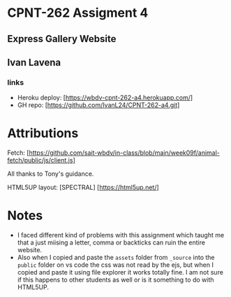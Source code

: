 # CPNT-262 Assigment 4
## Express Gallery Website
## Ivan Lavena

### links
  - Heroku deploy: [https://wbdv-cpnt-262-a4.herokuapp.com/]
  - GH repo: [https://github.com/IvanL24/CPNT-262-a4.git]

# Attributions
  Fetch: [https://github.com/sait-wbdv/in-class/blob/main/week09f/animal-fetch/public/js/client.js]
  
  All thanks to Tony's guidance.

  HTML5UP layout: [SPECTRAL] [https://html5up.net/]

# Notes
  - I faced different kind of problems with this assignment which taught me that a just miising a letter, comma or backticks can ruin the entire website.
  - Also when I copied and paste the `assets` folder from `_source` into the `public` folder on vs code the css was not read by the ejs, but when I copied and paste it using file explorer it works totally fine. I am not sure if this happens to other students as well or is it something to do with HTML5UP.
